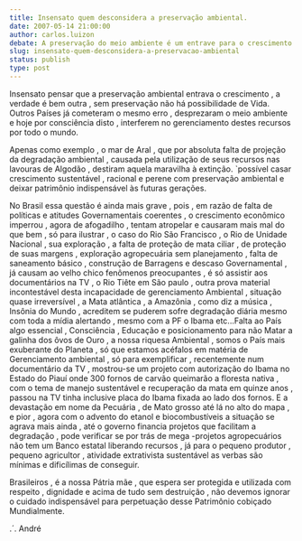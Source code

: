 ```yaml
---
title: Insensato quem desconsidera a preservação ambiental.
date: 2007-05-14 21:00:00
author: carlos.luizon
debate: A preservação do meio ambiente é um entrave para o crescimento da economia mundial?
slug: insensato-quem-desconsidera-a-preservacao-ambiental
status: publish 
type: post
---
```


Insensato pensar que a preservação ambiental entrava o crescimento , a verdade é bem outra , sem preservação não há possibilidade de Vida. Outros Países já cometeram o mesmo erro , desprezaram o meio ambiente e hoje por consciência disto , interferem no gerenciamento destes recursos por todo o mundo.  

 Apenas como exemplo , o mar de Aral , que por absoluta falta de projeção da degradação ambiental , causada pela utilização de seus recursos nas lavouras de Algodão , destiram aquela maravilha à extinção. `possível casar crescimento sustentável , racional e perene com preservação ambiental e deixar patrimônio indispensável às futuras gerações.  

 No Brasil essa questão é ainda mais grave , pois , em razão de falta de políticas e atitudes Governamentais coerentes , o crescimento econômico imperrou , agora de afogadilho , tentam atropelar e causaram mais mal do que bem , só para ilustrar , o caso do Rio São Francisco , o Rio de Unidade Nacional , sua exploração , a falta de proteção de mata ciliar , de proteção de suas margens , exploração agropecuária sem planejamento , falta de saneamento básico , construção de Barragens e descaso Governamental , já causam ao velho chico fenômenos preocupantes , é só assistir aos documentários na TV , o Rio Tiête em São paulo , outra prova material incontestável desta incapacidade de gerenciamento Ambiental , situação quase irreversível , a Mata atlântica , a Amazônia , como diz a música , Insônia do Mundo , acreditem se puderem sofre degradação diária mesmo com toda a mídia alertando , mesmo com a PF o Ibama etc...Falta ao País algo essencial , Consciência , Educação e posicionamento para não Matar a galinha dos ôvos de Ouro , a nossa riquesa Ambiental , somos o País mais exuberante do Planeta , só que estamos acéfalos em matéria de Gerenciamento ambiental , só para exemplificar , recentemente num documentário da TV , mostrou-se um projeto com autorização do Ibama no Estado do Piauí onde 300 fornos de carvão queimarão a floresta nativa , com o tema de manejo sustentável e recuperação da mata em quinze anos , passou na TV tinha inclusive placa do Ibama fixada ao lado dos fornos. E a devastação em nome da Pecuária , de Mato grosso até lá no alto do mapa , e pior , agora com o advento do etanol e biocombustíveis a situação se agrava mais ainda , até o governo financia projetos que facilitam a degradação , pode verificar se por trás de mega -projetos agropecuários não tem um Banco estatal liberando recursos , já para o pequeno produtor , pequeno agricultor , atividade extrativista sustentável as verbas são mínimas e dificílimas de conseguir.  

 Brasileiros , é a nossa Pátria mãe , que espera ser protegida e utilizada com respeito , dignidade e acima de tudo sem destruição , não devemos ignorar o cuidado indispensável para perpetuação desse Patrimônio cobiçado Mundialmente.  

 .´. André  

